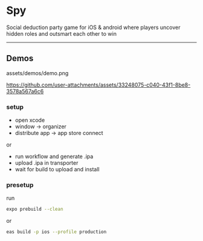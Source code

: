 # Spy

Social deduction party game for iOS & android where players uncover hidden roles and outsmart each other to win

---

## Demos

assets/demos/demo.png

https://github.com/user-attachments/assets/33248075-c040-43f1-8be8-3578a567a6c6

### setup
- open xcode 
- window -> organizer
- distribute app -> app store connect

or 

- run workflow and generate .ipa
- upload .ipa in transporter
- wait for build to upload and install

### presetup
run
```bash
expo prebuild --clean
```

or 

```bash
eas build -p ios --profile production
```